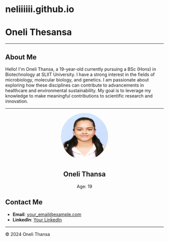 # neliiiiii.github.io
# Oneli Thesansa

---

## About Me
Hello! I'm Oneli Thansa, a 19-year-old currently pursuing a BSc (Hons) in Biotechnology at SLIIT University. I have a strong interest in the fields of microbiology, molecular biology, and genetics. I am passionate about exploring how these disciplines can contribute to advancements in healthcare and environmental sustainability. My goal is to leverage my knowledge to make meaningful contributions to scientific research and innovation.

---
<div style="text-align: center;">
    <img src="https://github.com/neliiiiii/neliiiiii.github.io/blob/main/A%20(1).jpg?raw=true" alt="Oneli Thansa" style="border-radius: 50%; width: 150px; height: 150px;">
    <h2>Oneli Thansa</h2>
    <p>Age: 19</p>
</div>


## Contact Me
- **Email**: your_email@example.com
- **LinkedIn**: [Your LinkedIn](your_linkedin_url)

---

© 2024 Oneli Thansa
